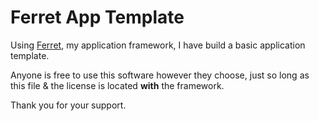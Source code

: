 # Ferret App Template

Using [Ferret](https://github.com/Anythingsoup01/Ferret), my application framework, I have build a basic application template.

Anyone is free to use this software however they choose, just so long as this file & the license is located __with__ the framework.

Thank you for your support.
